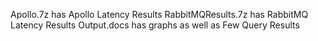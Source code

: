 Apollo.7z has Apollo Latency Results
RabbitMQResults.7z has RabbitMQ Latency Results
Output.docs has graphs as well as Few Query Results



